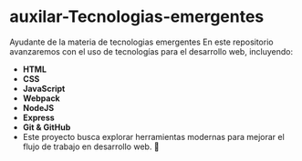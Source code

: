 # auxilar-Tecnologias-emergentes
Ayudante de la materia de tecnologias emergentes
En este repositorio avanzaremos con el uso de tecnologías para el desarrollo web, incluyendo:  
- **HTML**  
- **CSS**  
- **JavaScript**  
- **Webpack**  
- **NodeJS**  
- **Express**  
- **Git & GitHub**
- Este proyecto busca explorar herramientas modernas para mejorar el flujo de trabajo en desarrollo web. 🚀
